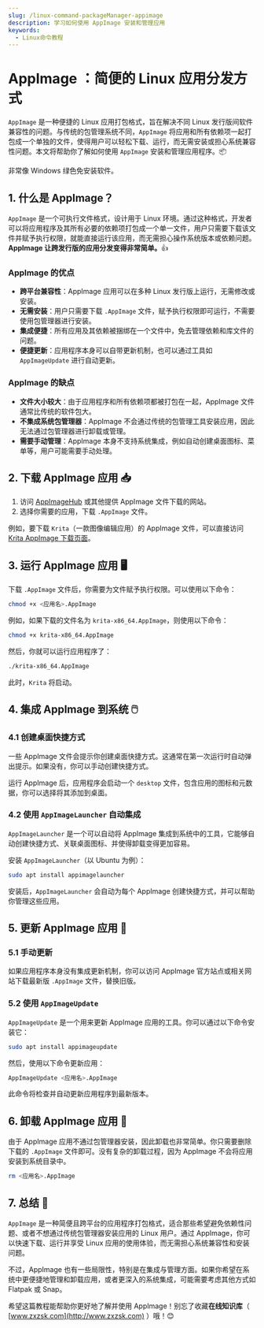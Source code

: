 ```yaml
---
slug: /linux-command-packageManager-appimage
description: 学习如何使用 AppImage 安装和管理应用
keywords:
  - Linux命令教程
---
```


# AppImage ：简便的 Linux 应用分发方式

`AppImage` 是一种便捷的 Linux 应用打包格式，旨在解决不同 Linux 发行版间软件兼容性的问题。与传统的包管理系统不同，`AppImage` 将应用和所有依赖项一起打包成一个单独的文件，使得用户可以轻松下载、运行，而无需安装或担心系统兼容性问题。本文将帮助你了解如何使用 `AppImage` 安装和管理应用程序。📦

非常像 Windows 绿色免安装软件。

## 1. 什么是 AppImage？

`AppImage` 是一个可执行文件格式，设计用于 Linux 环境。通过这种格式，开发者可以将应用程序及其所有必要的依赖项打包成一个单一文件，用户只需要下载该文件并赋予执行权限，就能直接运行该应用，而无需担心操作系统版本或依赖问题。**AppImage 让跨发行版的应用分发变得非常简单。**👍

### AppImage 的优点

- **跨平台兼容性**：AppImage 应用可以在多种 Linux 发行版上运行，无需修改或安装。
- **无需安装**：用户只需要下载 `.AppImage` 文件，赋予执行权限即可运行，不需要使用包管理器进行安装。
- **集成便捷**：所有应用及其依赖被捆绑在一个文件中，免去管理依赖和库文件的问题。
- **便捷更新**：应用程序本身可以自带更新机制，也可以通过工具如 `AppImageUpdate` 进行自动更新。

### AppImage 的缺点

- **文件大小较大**：由于应用程序和所有依赖项都被打包在一起，AppImage 文件通常比传统的软件包大。
- **不集成系统包管理器**：AppImage 不会通过传统的包管理工具安装应用，因此无法通过包管理器进行卸载或管理。
- **需要手动管理**：AppImage 本身不支持系统集成，例如自动创建桌面图标、菜单等，用户可能需要手动处理。

## 2. 下载 AppImage 应用 📥

1. 访问 [AppImageHub](https://appimage.github.io/) 或其他提供 AppImage 文件下载的网站。
2. 选择你需要的应用，下载 `.AppImage` 文件。

例如，要下载 `Krita`（一款图像编辑应用）的 AppImage 文件，可以直接访问 [Krita AppImage 下载页面](https://krita.org/en/download/krita-desktop/)。

## 3. 运行 AppImage 应用 🖥️

下载 `.AppImage` 文件后，你需要为文件赋予执行权限。可以使用以下命令：

```bash
chmod +x <应用名>.AppImage
```

例如，如果下载的文件名为 `krita-x86_64.AppImage`，则使用以下命令：

```bash
chmod +x krita-x86_64.AppImage
```

然后，你就可以运行应用程序了：

```bash
./krita-x86_64.AppImage
```

此时，`Krita` 将启动。

## 4. 集成 AppImage 到系统 🖱️

### 4.1 创建桌面快捷方式

一些 AppImage 文件会提示你创建桌面快捷方式。这通常在第一次运行时自动弹出提示。如果没有，你可以手动创建快捷方式。

运行 AppImage 后，应用程序会启动一个 `desktop` 文件，包含应用的图标和元数据，你可以选择将其添加到桌面。

### 4.2 使用 `AppImageLauncher` 自动集成

`AppImageLauncher` 是一个可以自动将 AppImage 集成到系统中的工具，它能够自动创建快捷方式、关联桌面图标、并使得卸载变得更加容易。

安装 `AppImageLauncher`（以 Ubuntu 为例）：

```bash
sudo apt install appimagelauncher
```

安装后，`AppImageLauncher` 会自动为每个 AppImage 创建快捷方式，并可以帮助你管理这些应用。

## 5. 更新 AppImage 应用 🔄

### 5.1 手动更新

如果应用程序本身没有集成更新机制，你可以访问 AppImage 官方站点或相关网站下载最新版 `.AppImage` 文件，替换旧版。

### 5.2 使用 `AppImageUpdate`

`AppImageUpdate` 是一个用来更新 AppImage 应用的工具。你可以通过以下命令安装它：

```bash
sudo apt install appimageupdate
```

然后，使用以下命令更新应用：

```bash
AppImageUpdate <应用名>.AppImage
```

此命令将检查并自动更新应用程序到最新版本。

## 6. 卸载 AppImage 应用 🚫

由于 AppImage 应用不通过包管理器安装，因此卸载也非常简单。你只需要删除下载的 `.AppImage` 文件即可。没有复杂的卸载过程，因为 AppImage 不会将应用安装到系统目录中。

```bash
rm <应用名>.AppImage
```

## 7. 总结 🎯

`AppImage` 是一种简便且跨平台的应用程序打包格式，适合那些希望避免依赖性问题、或者不想通过传统包管理器安装应用的 Linux 用户。通过 AppImage，你可以快速下载、运行并享受 Linux 应用的使用体验，而无需担心系统兼容性和安装问题。

不过，AppImage 也有一些局限性，特别是在集成与管理方面。如果你希望在系统中更便捷地管理和卸载应用，或者更深入的系统集成，可能需要考虑其他方式如 Flatpak 或 Snap。

希望这篇教程能帮助你更好地了解并使用 AppImage！别忘了收藏**在线知识库**（ [www.zxzsk.com](http://www.zxzsk.com) ）哦！😊